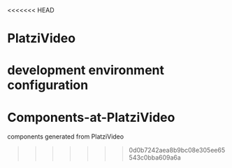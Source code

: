 <<<<<<< HEAD
# PlatziVideo
development environment configuration
=======
# Components-at-PlatziVideo
components generated from PlatziVideo
>>>>>>> 0d0b7242aea8b9bc08e305ee65543c0bba609a6a
